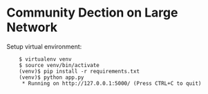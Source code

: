Community Dection on Large Network
=====================

Setup
virtual environment:

```
	$ virtualenv venv
	$ source venv/bin/activate
	(venv)$ pip install -r requirements.txt 
	(venv)$ python app.py 
	 * Running on http://127.0.0.1:5000/ (Press CTRL+C to quit)
```

